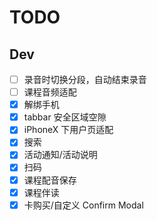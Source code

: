 # TODO

## Dev

- [ ] 录音时切换分段，自动结束录音
- [ ] 课程音频适配
- [x] 解绑手机
- [x] tabbar 安全区域空隙
- [x] iPhoneX 下用户页适配
- [x] 搜索
- [x] 活动通知/活动说明
- [x] 扫码
- [x] 课程配音保存
- [x] 课程伴读
- [x] 卡购买/自定义 Confirm Modal
